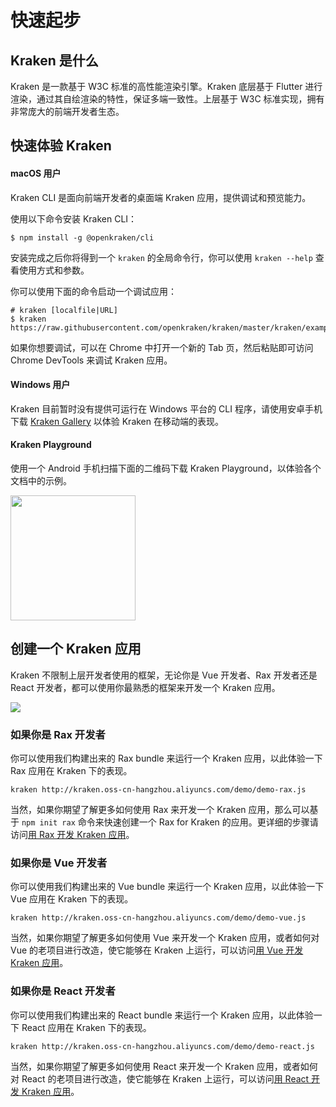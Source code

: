 # 快速起步

## Kraken 是什么

Kraken 是一款基于 W3C 标准的高性能渲染引擎。Kraken 底层基于 Flutter 进行渲染，通过其自绘渲染的特性，保证多端一致性。上层基于 W3C 标准实现，拥有非常庞大的前端开发者生态。

## 快速体验 Kraken

#### macOS 用户

Kraken CLI 是面向前端开发者的桌面端 Kraken 应用，提供调试和预览能力。

使用以下命令安装 Kraken CLI：

```shell
$ npm install -g @openkraken/cli
```

安装完成之后你将得到一个 `kraken` 的全局命令行，你可以使用 `kraken --help` 查看使用方式和参数。

你可以使用下面的命令启动一个调试应用：

```shell
# kraken [localfile|URL]
$ kraken https://raw.githubusercontent.com/openkraken/kraken/master/kraken/example/assets/bundle.js
```

如果你想要调试，可以在 Chrome 中打开一个新的 Tab 页，然后粘贴即可访问 Chrome DevTools 来调试 Kraken 应用。

#### Windows 用户

Kraken 目前暂时没有提供可运行在 Windows 平台的 CLI 程序，请使用安卓手机下载 [Kraken Gallery](https://github.com/openkraken/gallery) 以体验 Kraken 在移动端的表现。

#### Kraken Playground

使用一个 Android 手机扫描下面的二维码下载 Kraken Playground，以体验各个文档中的示例。

<img src="https://img.alicdn.com/imgextra/i3/O1CN01FGQcF91hKD7T5drVR_!!6000000004258-2-tps-400-400.png" width="200px"></img>

## 创建一个 Kraken 应用

Kraken 不限制上层开发者使用的框架，无论你是 Vue 开发者、Rax 开发者还是 React 开发者，都可以使用你最熟悉的框架来开发一个 Kraken 应用。

![](https://img.alicdn.com/imgextra/i1/O1CN017l9JYV1HHIam1kLgC_!!6000000000732-2-tps-1097-263.png)

### 如果你是 Rax 开发者

你可以使用我们构建出来的 Rax bundle 来运行一个 Kraken 应用，以此体验一下 Rax 应用在 Kraken 下的表现。

```shell
kraken http://kraken.oss-cn-hangzhou.aliyuncs.com/demo/demo-rax.js
```

当然，如果你期望了解更多如何使用 Rax 来开发一个 Kraken 应用，那么可以基于 `npm init rax` 命令来快速创建一个 Rax for Kraken 的应用。更详细的步骤请访问[用 Rax 开发 Kraken 应用](/guide/development/rax)。

### 如果你是 Vue 开发者

你可以使用我们构建出来的 Vue bundle 来运行一个 Kraken 应用，以此体验一下 Vue 应用在 Kraken 下的表现。

```shell
kraken http://kraken.oss-cn-hangzhou.aliyuncs.com/demo/demo-vue.js
```

当然，如果你期望了解更多如何使用 Vue 来开发一个 Kraken 应用，或者如何对 Vue 的老项目进行改造，使它能够在 Kraken 上运行，可以访问[用 Vue 开发 Kraken 应用](/guide/development/vue)。

### 如果你是 React 开发者

你可以使用我们构建出来的 React bundle 来运行一个 Kraken 应用，以此体验一下 React 应用在 Kraken 下的表现。

```shell
kraken http://kraken.oss-cn-hangzhou.aliyuncs.com/demo/demo-react.js
```

当然，如果你期望了解更多如何使用 React 来开发一个 Kraken 应用，或者如何对 React 的老项目进行改造，使它能够在 Kraken 上运行，可以访问[用 React 开发 Kraken 应用](/guide/development/react)。
